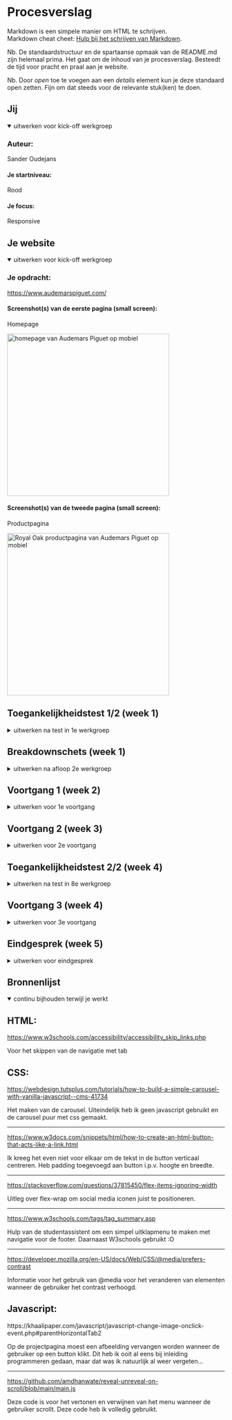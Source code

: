 # Procesverslag

Markdown is een simpele manier om HTML te schrijven.  
Markdown cheat cheet: [Hulp bij het schrijven van Markdown](https://github.com/adam-p/markdown-here/wiki/Markdown-Cheatsheet).

Nb. De standaardstructuur en de spartaanse opmaak van de README.md zijn helemaal prima. Het gaat om de inhoud van je procesverslag. Besteedt de tijd voor pracht en praal aan je website.

Nb. Door _open_ toe te voegen aan een _details_ element kun je deze standaard open zetten. Fijn om dat steeds voor de relevante stuk(ken) te doen.

## Jij

<details open>
  <summary>uitwerken voor kick-off werkgroep</summary>

### Auteur:

Sander Oudejans

#### Je startniveau:

Rood

#### Je focus:

Responsive

</details>

## Je website

<details open>
  <summary>uitwerken voor kick-off werkgroep</summary>

### Je opdracht:

https://www.audemarspiguet.com/

#### Screenshot(s) van de eerste pagina (small screen):

Homepage

 <img src="readme-images/kickoff-1.png" width="375px" alt="homepage van Audemars Piguet op mobiel">

#### Screenshot(s) van de tweede pagina (small screen):

Productpagina

<img src="readme-images/kickoff-2.png" width="375px" alt="Royal Oak productpagina van Audemars Piguet op mobiel">

</details>

## Toegankelijkheidstest 1/2 (week 1)

<details>
  <summary>uitwerken na test in 1e werkgroep</summary>

### Bevindingen

-   Screen reader is langzaam in gebruik.
-   Veel websites werken niet goed met een screen reader.
-   Screen reader instellen was even lastig.
-   De website die ik namaak heeft de optie om het menu over te slaan.
-   De screenreader leest koppen en broodtekst niet op.

#### Screenreader

De screenreader is in gebruik niet lekker. Doordat je niks ziet is het lastig te bepalen waar de screenreader is. De screenreader leest niet alles op.

Dit kan je oplossen door elementen de juiste naamgeving te geeven en images en alt tekst aan toe te voegen.

#### Muis en Toetsenbord

Niet uitgevoerd

#### Motoriek (shocks, elastiekjes)

Niet uitgevoerd

#### Visueel (brillen, contrast, kleurenblind, dark/light).

Niet uitgevoerd

</details>

## Breakdownschets (week 1)

<details>
  <summary>uitwerken na afloop 2e werkgroep</summary>

### de hele pagina:

  <img src="readme-images/breakdown-schets.jpg" width="375px" alt="breakdown van de hele pagina">
</details>

## Voortgang 1 (week 2)

<details>
  <summary>uitwerken voor 1e voortgang</summary>

### Stand van zaken

Het namaken van de mobiele versie van de website is tijdrovend, maar lukt uiteindelijk wel. Het menu en de carousel waren twee dingen die lastig waren, omdat ik hier een javascript oplossing voor moest vinden.

Uiteindelijk heb ik de carousel zonder js gemaakt. De hele homepage is op mobiel af (op een paar kleine dingen van het menu na).

### Agenda voor meeting

samen met je groepje opstellen

| student 1   | student 2          | student 3    | student 4        |
| ----------- | ------------------ | ------------ | ---------------- |
| Hoe maak je | en dit             | en ik dit    | en dan ik dat    |
| responsive? | dit als er tijd is | nog een punt | dit wil ik zeker |
|             | ...                | ...          | ...              |

### Verslag van meeting

hier na afloop snel de uitkomsten van de meeting vastleggen

-   Ik moet vooral werken aan het maken van de tweede pagina. Verder gaat alles eigenlijk goed!

</details>

## Voortgang 2 (week 3)

<details>
  <summary>uitwerken voor 2e voortgang</summary>

### Stand van zaken

hier dit ging goed & dit was lastig (neem ook screenshots op van delen van je website en code)

### Agenda voor meeting

samen met je groepje opstellen

| student 1      | student 2          | student 3    | student 4        |
| -------------- | ------------------ | ------------ | ---------------- |
| dit bespreken  | en dit             | en ik dit    | en dan ik dat    |
| en dat ook nog | dit als er tijd is | nog een punt | dit wil ik zeker |
| ...            | ...                | ...          | ...              |

### Verslag van meeting

hier na afloop snel de uitkomsten van de meeting vastleggen

-   Ik moet de laatste puntjes op de i zetten. In het menu moet ik nog wat iconen plaatsen, semantisch correct maken en de website op HTML en CSS valideren.

</details>

## Toegankelijkheidstest 2/2 (week 4)

<details>
  <summary>uitwerken na test in 8e werkgroep</summary>

### Bevindingen

Lijst met je bevindingen die in de test naar voren kwamen (geef ook aan wat er verbeterd is):

#### Screenreader

De screenreader werkt op zowel het origineel als mijn pagina hetzelfde. Alleen mijn menu begint eerst terwijl deze nog niet open is. Het werken met een screenreader is niet fijn, vooral doordat je heel veel linkjes op de pagina hebt. Ik merk wel dat de screenreader alleen links voorleest.

Ik maak gebruik van semantisch correcte code waardoor de screenreader weet wat een element is.

Dit kan ik oplossen door tabindex nog toe te voegen.

#### Muis en Toetsenbord

Met toetsenbord en muis is de pagina goed te bezoeken.

#### Motoriek (shocks, elastiekjes)

Elektrische simulator: Het kost meer moeite om door de pagina te navigeren. Ook had ik een moment waarbij ik iets aanklikte wat ik niet wilde. Vooral op stand 1 was het effect het ergste.

#### Visueel (brillen, contrast, kleurenblind, dark/light).

Peripheral field loss: Met deze bril kan je nog steeds de website zien, maar het is lastig als je je hoofd stil houd.

Low contrast: Door het hoge contrast op mijn website (wit op zwart) is de content nog goed te zien. Alles heeft wel een soort gloed eromheen.

Combined loss / diabetic eye disease: Met deze bril is prima te kijken, alleen de dunne lijstjes zijn niet zo goed te zien.

Blur / glare: Je kan tekst op de pagina niet lezen, omdat het te klein is. Alles ziet dubbel.

Color (geel): Het is alsof je door een zonnebril kijkt. De pagina is prima te bekijken.

Hemifield loss: Door mijn rechteroog zie ik niks, maar met mijn linkeroog wel. Het lijkt alsof mijn hersenen de zwarte blokken weghalen waardoor ik geen last heb van deze 'beperking'.

Central field loss: Als je recht naar voren kijkt, zie je minder goed. Vooral tekst is lastig leesbaar. Je kan je hoofd draaien.

OPLOSSING:
Het contrast van kleine elementen kunnen verhogen zal al helpen om alle elementen zichtbaar te maken. Het lettertype vergroten zou ook een goede optie zijn.

#### Aandacht en concentratie

Met de ballon is het navigeren het lastigste van alle toegankelijksheidstesten. Ik kwam het moeilijkste door mijn pagina heen.

Ik kan nog een aanpassing maken in de witruimte van mijn pagina.

</details>

## Voortgang 3 (week 4)

<details>
  <summary>uitwerken voor 3e voortgang</summary>

### Stand van zaken

hier dit ging goed & dit was lastig (neem ook screenshots op van delen van je website en code)

### Agenda voor meeting

samen met je groepje opstellen

| student 1      | student 2          | student 3    | student 4        |
| -------------- | ------------------ | ------------ | ---------------- |
| dit bespreken  | en dit             | en ik dit    | en dan ik dat    |
| en dat ook nog | dit als er tijd is | nog een punt | dit wil ik zeker |
| ...            | ...                | ...          | ...              |

### Verslag van meeting

hier na afloop snel de uitkomsten van de meeting vastleggen

-   punt 1
-   punt 2
-   nog een punt
-   ...

</details>

## Eindgesprek (week 5)

<details>
  <summary>uitwerken voor eindgesprek</summary>

### Je uitkomst - karakteristiek screenshots:

  <img src="readme-images/dummy-plaatje.jpg" width="375px" alt="uitomst opdracht 1">

### Dit ging goed/Heb ik geleerd:

Korte omschrijving met plaatjes

  <img src="readme-images/dummy-plaatje.jpg" width="375px" alt="top">

### Dit was lastig/Is niet gelukt:

Korte omschrijving met plaatjes

  <img src="readme-images/dummy-plaatje.jpg" width="375px" alt="bummer">
</details>

## Bronnenlijst

<details open>
  <summary>continu bijhouden terwijl je werkt</summary>

<h2>HTML:</h2>

https://www.w3schools.com/accessibility/accessibility_skip_links.php

Voor het skippen van de navigatie met tab

<h2>CSS:</h2>

https://webdesign.tutsplus.com/tutorials/how-to-build-a-simple-carousel-with-vanilla-javascript--cms-41734

Het maken van de carousel. Uiteindelijk heb ik geen javascript gebruikt en de carousel puur met css gemaakt.

<hr>

https://www.w3docs.com/snippets/html/how-to-create-an-html-button-that-acts-like-a-link.html

Ik kreeg het even niet voor elkaar om de tekst in de button verticaal centreren. Heb padding toegevoegd aan button i.p.v. hoogte en breedte.

<hr>

https://stackoverflow.com/questions/37815450/flex-items-ignoring-width

Uitleg over flex-wrap om social media iconen juist te positioneren.

<hr>

https://www.w3schools.com/tags/tag_summary.asp

Hulp van de studentassistent om een simpel uitklapmenu te maken met navigatie voor de footer. Daarnaast W3schools gebruikt :O

<hr>

https://developer.mozilla.org/en-US/docs/Web/CSS/@media/prefers-contrast

Informatie voor het gebruik van @media voor het veranderen van elementen wanneer de gebruiker het contrast verhoogd.

<h2>Javascript:</h2>
https://khaalipaper.com/javascript/javascript-change-image-onclick-event.php#parentHorizontalTab2

Op de projectpagina moest een afbeelding vervangen worden wanneer de gebruiker op een button klikt. Dit heb ik ooit al eens bij inleiding programmeren gedaan, maar dat was ik natuurlijk al weer vergeten...

<hr>

https://github.com/amdhanwate/reveal-unreveal-on-scroll/blob/main/main.js

Deze code is voor het vertonen en verwijnen van het menu wanneer de gebruiker scrollt. Deze code heb ik volledig gebruikt.

</details>
